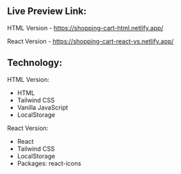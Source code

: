 ## Live Preview Link:
HTML Version - https://shopping-cart-html.netlify.app/

React Version - https://shopping-cart-react-vs.netlify.app/

## Technology:

HTML Version:
- HTML
- Tailwind CSS
- Vanilla JavaScript
- LocalStorage

React Version:
- React
- Tailwind CSS
- LocalStorage
- Packages: react-icons